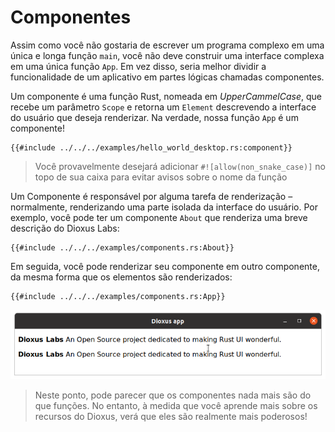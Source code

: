 # Componentes

Assim como você não gostaria de escrever um programa complexo em uma única e longa função `main`, você não deve construir uma interface complexa em uma única função `App`. Em vez disso, seria melhor dividir a funcionalidade de um aplicativo em partes lógicas chamadas componentes.

Um componente é uma função Rust, nomeada em _UpperCammelCase_, que recebe um parâmetro `Scope` e retorna um `Element` descrevendo a interface do usuário que deseja renderizar. Na verdade, nossa função `App` é um componente!

```rust, no_run
{{#include ../../../examples/hello_world_desktop.rs:component}}
```

> Você provavelmente desejará adicionar `#![allow(non_snake_case)]` no topo de sua caixa para evitar avisos sobre o nome da função

Um Componente é responsável por alguma tarefa de renderização – normalmente, renderizando uma parte isolada da interface do usuário. Por exemplo, você pode ter um componente `About` que renderiza uma breve descrição do Dioxus Labs:

```rust, no_run
{{#include ../../../examples/components.rs:About}}
```

Em seguida, você pode renderizar seu componente em outro componente, da mesma forma que os elementos são renderizados:

```rust, no_run
{{#include ../../../examples/components.rs:App}}
```

![Captura de tela contendo o componente Sobre duas vezes](./images/screenshot_about_component.png)

> Neste ponto, pode parecer que os componentes nada mais são do que funções. No entanto, à medida que você aprende mais sobre os recursos do Dioxus, verá que eles são realmente mais poderosos!

